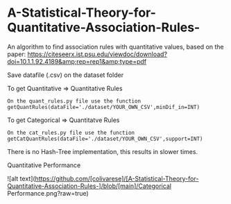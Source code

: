 # A-Statistical-Theory-for-Quantitative-Association-Rules-
An algorithm to find association rules with quantitative values, based on the paper: https://citeseerx.ist.psu.edu/viewdoc/download?doi=10.1.1.92.4189&amp;rep=rep1&amp;type=pdf

Save datafile (.csv) on the dataset folder

To get Quantitative => Quantitative Rules

    On the quant_rules.py file use the function
    getQuantRules(dataFile='./dataset/YOUR_OWN_CSV',minDif_in=INT)


To get Categorical => Quantitatve Rules

    On the cat_rules.py file use the function
    getCatQuantRules(dataFile='./dataset/YOUR_OWN_CSV',support=INT)


There is no Hash-Tree implementation, this results in slower times.

Quantitative Performance

![alt text](https://github.com/[colivarese]/[A-Statistical-Theory-for-Quantitative-Association-Rules-]/blob/[main]/Categorical Performance.png?raw=true)



